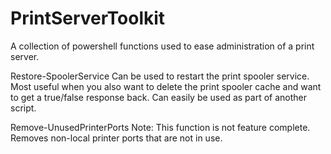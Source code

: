 # PrintServerToolkit
A collection of powershell functions used to ease administration of a print server.

Restore-SpoolerService
    Can be used to restart the print spooler service. 
    Most useful when you also want to delete the print spooler cache and want to get a true/false response back.
    Can easily be used as part of another script. 

Remove-UnusedPrinterPorts
    Note: This function is not feature complete.
    Removes non-local printer ports that are not in use.
